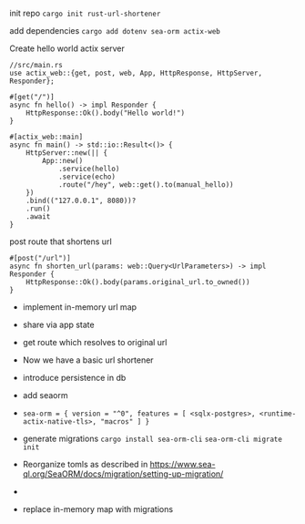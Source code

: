 
init repo
`cargo init rust-url-shortener`

add dependencies
`cargo add dotenv sea-orm actix-web`

Create hello world actix server
```
//src/main.rs
use actix_web::{get, post, web, App, HttpResponse, HttpServer, Responder};

#[get("/")]
async fn hello() -> impl Responder {
    HttpResponse::Ok().body("Hello world!")
}

#[actix_web::main]
async fn main() -> std::io::Result<()> {
    HttpServer::new(|| {
        App::new()
            .service(hello)
            .service(echo)
            .route("/hey", web::get().to(manual_hello))
    })
    .bind(("127.0.0.1", 8080))?
    .run()
    .await
}
```

post route that shortens url
```
#[post("/url")]
async fn shorten_url(params: web::Query<UrlParameters>) -> impl Responder {
    HttpResponse::Ok().body(params.original_url.to_owned())
}
```

* implement in-memory url map

* share via app state
* get route which resolves to original url
* Now we have a basic url shortener




* introduce persistence in db
* add seaorm
* `sea-orm = { version = "^0", features = [ <sqlx-postgres>, <runtime-actix-native-tls>, "macros" ] }`
* generate migrations
`cargo install sea-orm-cli`
`sea-orm-cli migrate init`
* Reorganize tomls as described in https://www.sea-ql.org/SeaORM/docs/migration/setting-up-migration/
* 

* replace in-memory map with migrations

